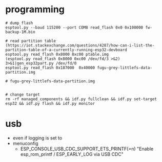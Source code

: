 # programming
```
# dump flash
esptool.py --baud 115200 --port COM8 read_flash 0x0 0x100000 fw-backup-1M.bin 

# read partition table (https://iot.stackexchange.com/questions/4287/how-can-i-list-the-partition-table-of-a-currently-running-esp32-devboard
esptool.py read_flash 0x8000 0xc00 ptable.img
(esptool.py read_flash 0x8000 0xc00 /dev/fd/3 >&2) 3>&1|gen_esp32part.py /dev/fd/0
esptool.py read_flash 0x187000  0x40000 fugu-grey-littlefs-data-partition.img

# fugu-grey-littlefs-data-partition.img


# change target
rm -rf managed_components && idf.py fullclean && idf.py set-target esp32 && idf.py flash && idf.py monitor

```

# usb
- even if logging is set to
- menuconfig
  - ESP_CONSOLE_USB_CDC_SUPPORT_ETS_PRINTF(=n) "Enable esp_rom_printf / ESP_EARLY_LOG via USB CDC"
